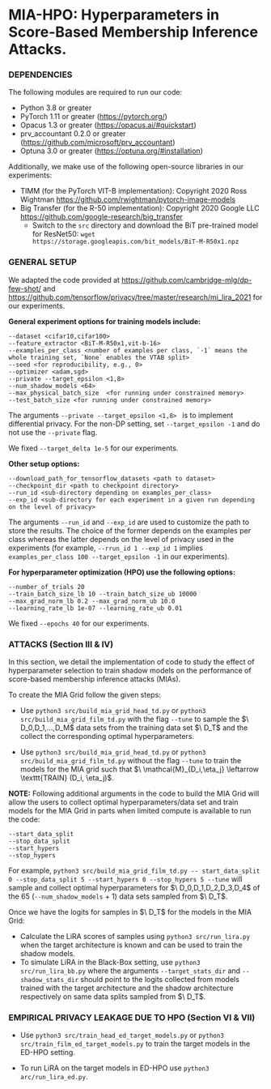 # MIA-HPO: Hyperparameters in Score-Based Membership Inference Attacks.

### DEPENDENCIES

The following modules are required to run our code:
 * Python 3.8 or greater
 * PyTorch 1.11 or greater (https://pytorch.org/)
 * Opacus 1.3 or greater (https://opacus.ai/#quickstart)
 * prv_accountant 0.2.0 or greater (https://github.com/microsoft/prv_accountant)
 * Optuna 3.0 or greater (https://optuna.org/#installation)

Additionally, we make use of the following open-source libraries in our experiments:

* TIMM (for the PyTorch VIT-B implementation): Copyright 2020 Ross Wightman https://github.com/rwightman/pytorch-image-models
* Big Transfer (for the R-50 implementation): Copyright 2020 Google LLC https://github.com/google-research/big_transfer
  * Switch to the ```src``` directory and download the BiT pre-trained model for ResNet50: ```wget https://storage.googleapis.com/bit_models/BiT-M-R50x1.npz```

### GENERAL SETUP

We adapted the code provided at https://github.com/cambridge-mlg/dp-few-shot/ and https://github.com/tensorflow/privacy/tree/master/research/mi_lira_2021 for our experiments.

**General experiment options for training models include:**

```
--dataset <cifar10,cifar100>
--feature_extractor <BiT-M-R50x1,vit-b-16> 
--examples_per_class <number of examples per class, `-1` means the whole training set, `None` enables the VTAB split>
--seed <for reproducibility, e.g., 0>
--optimizer <adam,sgd>
--private --target_epsilon <1,8>
--num_shadow_models <64>
--max_physical_batch_size  <for running under constrained memory> 
--test_batch_size <for running under constrained memory> 
```
The arguments ```--private --target_epsilon <1,8> ``` is to implement differential privacy. For the non-DP setting, set ```--target_epsilon -1``` and do not use the ```--private``` flag.

We fixed ```--target_delta 1e-5```  for our experiments.

**Other setup options:**

```
--download_path_for_tensorflow_datasets <path to dataset>
--checkpoint_dir <path to checkpoint directory>
--run_id <sub-directory depending on examples_per_class>
--exp_id <sub-directory for each experiment in a given run depending on the level of privacy>
```
The arguments ```--run_id``` and ```--exp_id``` are used to customize the path to store the results. The choice of the former depends on the examples per class whereas the latter depends on the level of privacy used in the experiments (for example, ```--rrun_id 1 --exp_id 1``` implies ```examples_per_class 100 --target_epsilon -1``` in our experiments).

**For hyperparameter optimization (HPO) use the following options:**

```
--number_of_trials 20
--train_batch_size_lb 10 --train_batch_size_ub 10000
--max_grad_norm_lb 0.2 --max_grad_norm_ub 10.0
--learning_rate_lb 1e-07 --learning_rate_ub 0.01
```
We fixed ```--epochs 40``` for our experiments.

### ATTACKS (Section III & IV)
In this section, we detail the implementation of code to study the effect of hyperparameter selection to train shadow models on the performance of score-based membership inference attacks (MIAs).

To create the MIA Grid follow the given steps:

* Use ```python3 src/build_mia_grid_head_td.py``` or  ```python3 src/build_mia_grid_film_td.py``` with the flag  ```--tune``` to sample the $\ D_0,D_1,...,D_M\$ data sets from the training data set $\ D_T\$ and the collect the corresponding optimal hyperparameters.

* Use ```python3 src/build_mia_grid_head_td.py``` or ```python3 src/build_mia_grid_film_td.py``` without the flag  ```--tune``` to train the models for the MIA grid such that $\ \mathcal{M}_{D_i,\eta_j} \leftarrow \texttt{TRAIN} (D_i, \eta_j)\$.

**NOTE:** Following additional arguments in the code to build the MIA Grid will allow the users to collect optimal hyperparameters/data set and train models for the MIA Grid in parts when limited compute is available to run the code:

```
--start_data_split
--stop_data_split
--start_hypers
--stop_hypers 
```
For example, ```python3 src/build_mia_grid_film_td.py -- start_data_split 0 --stop_data_split 5 --start_hypers 0 --stop_hypers 5 --tune``` will sample and collect optimal hyperparameters for  $\ D_0,D_1,D_2,D_3,D_4\$ of the 65 (```--num_shadow_models``` + 1) data sets sampled from $\ D_T\$. 

Once we have the logits for samples in $\ D_T\$ for the models in the MIA Grid:
* Calculate the LiRA scores of samples using ```python3 src/run_lira.py``` when the target architecture is known and can be used to train the shadow models.
* To simulate LiRA in the Black-Box setting, use ```python3 src/run_lira_bb.py``` where the arguments ```--target_stats_dir``` and ```--shadow_stats_dir``` should point to the logits collected from models trained with the target architecture and the shadow architecture respectively on same data splits sampled from $\ D_T\$.

### EMPIRICAL PRIVACY LEAKAGE DUE TO HPO (Section VI & VII)

* Use ```python3 src/train_head_ed_target_models.py``` or  ```python3 src/train_film_ed_target_models.py``` to train the target models in the ED-HPO setting. 

* To run LiRA on the target models in ED-HPO use ```python3 arc/run_lira_ed.py```.
